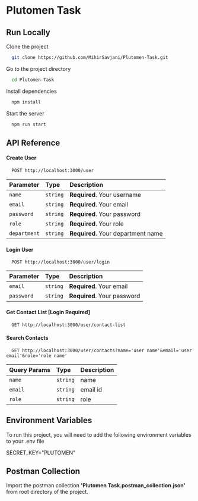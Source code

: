
# Plutomen Task




## Run Locally

Clone the project

```bash
  git clone https://github.com/MihirSavjani/Plutomen-Task.git
```

Go to the project directory

```bash
  cd Plutomen-Task
```

Install dependencies

```bash
  npm install
```

Start the server

```bash
  npm run start
```


## API Reference

#### Create User

```http
  POST http://localhost:3000/user
```

| Parameter | Type     | Description                |
| :-------- | :------- | :------------------------- |
| `name` | `string` | **Required**. Your username |
| `email` | `string` | **Required**. Your email |
| `password` | `string` | **Required**. Your password |
| `role` | `string` | **Required**. Your role |
| `department` | `string` | **Required**. Your department name |



#### Login User

```http
  POST http://localhost:3000/user/login
```

| Parameter | Type     | Description                       |
| :-------- | :------- | :-------------------------------- |
| `email` | `string` | **Required**. Your email |
| `password` | `string` | **Required**. Your password |


#### Get Contact List **[Login Required]**

```http
  GET http://localhost:3000/user/contact-list
```

#### Search Contacts 

```http
  GET http://localhost:3000/user/contacts?name='user name'&email='user email'&role='role name'
```

| Query Params | Type     | Description                       |
| :-------- | :------- | :-------------------------------- |
| `name` | `string` |  name |
| `email` | `string` | email id |
| `role` | `string` | role |

## Environment Variables

To run this project, you will need to add the following environment variables to your .env file

SECRET_KEY="PLUTOMEN"

## Postman Collection

Import the postman collection **'Plutomen Task.postman_collection.json'** from root directory of the project.

